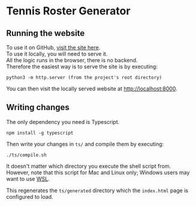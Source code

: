 # Tennis Roster Generator

## Running the website

To use it on GitHub, [visit the site here](https://valhook.github.io/tennis/).  
To use it locally, you will need to serve it.  
All the logic runs in the browser, there is no backend.  
Therefore the easiest way is to serve the site is by executing:
```
python3 -m http.server (from the project's root directory)
```
You can then visit the locally served website at [http://localhost:8000](http://localhost:8000).

## Writing changes

The only dependency you need is Typescript.
```
npm install -g typescript
```

Then write your changes in `ts/` and compile them by executing:
```
./ts/compile.sh
```

It doesn't matter which directory you execute the shell script from. However, note that this script for Mac and Linux only; Windows users may want to use [WSL](https://learn.microsoft.com/en-us/windows/wsl/install).

This regenerates the `ts/generated` directory which the `index.html` page is configured to load.
